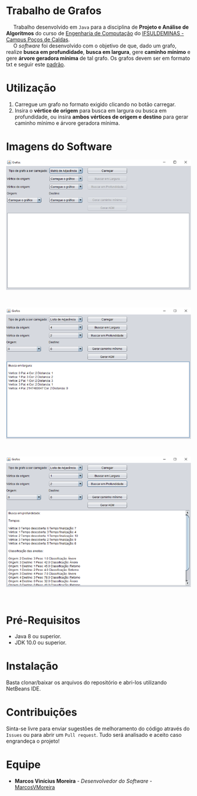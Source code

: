 # Trabalho de Grafos

&nbsp;&nbsp;&nbsp;&nbsp;&nbsp;Trabalho desenvolvido em `Java` para a disciplina de **Projeto e Análise de Algoritmos** do curso de [Engenharia de Computação](https://pcs.ifsuldeminas.edu.br/index.php?option=com_content&view=article&id=639&Itemid=267) do [IFSULDEMINAS - Campus Poços de Caldas](https://pcs.ifsuldeminas.edu.br/). <br>
&nbsp;&nbsp;&nbsp;&nbsp;&nbsp;O *software* foi desenvolvido com o objetivo de que, dado um grafo, realize **busca em profundidade**, **busca em largura**, gere **caminho mínimo** e gere **árvore geradora mínima** de tal grafo. Os grafos devem ser em formato txt e seguir este [padrão](https://github.com/MarcosVMoreira/Trabalho-de-grafos/blob/master/descri%C3%A7%C3%A3o%20do%20arquivo.txt).

# Utilização
1. Carregue um grafo no formato exigido clicando no botão carregar.
2. Insira o **vértice de origem** para busca em largura ou busca em profundidade, ou insira **ambos vértices de origem e destino** para gerar caminho mínimo e árvore geradora mínima.

# Imagens do Software

<p align = "center">
  <img src="https://raw.githubusercontent.com/MarcosVMoreira/Trabalho-de-grafos/master/Imagens%20do%20sistema/Principal.png" alt="Principal"/>
</p>      <br>
<p align = "center">
  <img src="https://raw.githubusercontent.com/MarcosVMoreira/Trabalho-de-grafos/master/Imagens%20do%20sistema/BuscaEmLargura.png" alt="Busca em largura"/>
</p>     <br> 
<p align = "center">
  <img src="https://raw.githubusercontent.com/MarcosVMoreira/Trabalho-de-grafos/master/Imagens%20do%20sistema/BuscaEmProfundidade.png" alt="Busca em profundidade"/>
</p>     <br> 


# Pré-Requisitos

- Java 8 ou superior.
- JDK 10.0 ou superior.

# Instalação

Basta clonar/baixar os arquivos do repositório e abri-los utilizando NetBeans IDE.

# Contribuições

Sinta-se livre para enviar sugestões de melhoramento do código através do `Issues` ou para abrir um `Pull request`. Tudo será analisado e aceito caso engrandeça o projeto!

# Equipe

* **Marcos Vinícius Moreira** - *Desenvolvedor do Software* - [MarcosVMoreira](https://github.com/MarcosVMoreira)
